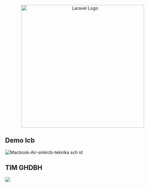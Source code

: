 <p align="center"><a href="https://laravel.com" target="_blank"><img src="https://raw.githubusercontent.com/laravel/art/master/logo-lockup/5%20SVG/2%20CMYK/1%20Full%20Color/laravel-logolockup-cmyk-red.svg" width="400" alt="Laravel Logo"></a></p>


## Demo Icb

![Macbook-Air-smkicb-teknika sch id](https://github.com/user-attachments/assets/bb4be3b9-a7f5-4b51-9537-f9ad6e54db5d)


## TIM GHDBH

<a href = "https://github.com/Akbar330/Icb/graphs/contributors">
  <img src = "https://contrib.rocks/image?repo=Akbar330/Icb"/>
</a>
